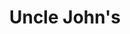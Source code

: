 ---
title: "Uncle John's"
url: /quezon-city/uncle-johns-e-rodriguez-sr-avenue/
shop: convenience
---